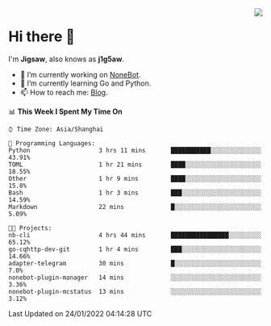 <a href="#">
  <img align="right" src="https://github-readme-stats.vercel.app/api?username=j1g5awi&count_private=true&show_icons=true&title_color=80070B&text_color=B3B3B3&bg_color=212121&icon_color=80070B" />
</a>

# Hi there 👋

I'm **Jigsaw**, also knows as **j1g5aw**.

- 🔭 I’m currently working on [NoneBot](https://github.com/nonebot).
- 🌱 I’m currently learning Go and Python.
- 📫 How to reach me: [Blog](https://blog.maddestroyer.xyz/).

<!--START_SECTION:waka-->
📊 **This Week I Spent My Time On** 

```text
⌚︎ Time Zone: Asia/Shanghai

💬 Programming Languages: 
Python                   3 hrs 11 mins       ███████████░░░░░░░░░░░░░░   43.91% 
TOML                     1 hr 21 mins        ████░░░░░░░░░░░░░░░░░░░░░   18.55% 
Other                    1 hr 9 mins         ████░░░░░░░░░░░░░░░░░░░░░   15.8% 
Bash                     1 hr 3 mins         ███░░░░░░░░░░░░░░░░░░░░░░   14.59% 
Markdown                 22 mins             █░░░░░░░░░░░░░░░░░░░░░░░░   5.09%

🐱‍💻 Projects: 
nb-cli                   4 hrs 44 mins       ████████████████░░░░░░░░░   65.12% 
go-cqhttp-dev-git        1 hr 4 mins         ███░░░░░░░░░░░░░░░░░░░░░░   14.66% 
adapter-telegram         30 mins             █░░░░░░░░░░░░░░░░░░░░░░░░   7.0% 
nonebot-plugin-manager   14 mins             ░░░░░░░░░░░░░░░░░░░░░░░░░   3.36% 
nonebot-plugin-mcstatus  13 mins             ░░░░░░░░░░░░░░░░░░░░░░░░░   3.12%

```


 Last Updated on 24/01/2022 04:14:28 UTC
<!--END_SECTION:waka-->
